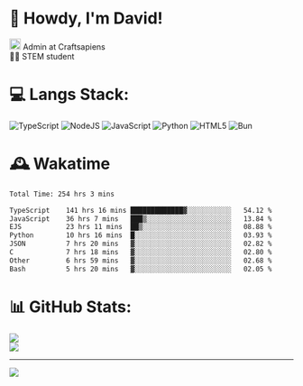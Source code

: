 # 👋 Howdy, I'm David!
<img src="https://cdn.discordapp.com/role-icons/959259258829021255/243d02ee3fbd0821de14bf13a0cde87b.webp?size=2048" height=20> Admin at Craftsapiens<br>👨‍🔬 STEM student

# 💻 Langs Stack:
![TypeScript](https://img.shields.io/badge/typescript-%23007ACC.svg?style=for-the-badge&logo=typescript&logoColor=white) ![NodeJS](https://img.shields.io/badge/node.js-6DA55F?style=for-the-badge&logo=node.js&logoColor=white) ![JavaScript](https://img.shields.io/badge/javascript-%23323330.svg?style=for-the-badge&logo=javascript&logoColor=%23F7DF1E) ![Python](https://img.shields.io/badge/python-3670A0?style=for-the-badge&logo=python&logoColor=ffdd54)  ![HTML5](https://img.shields.io/badge/html5-%23E34F26.svg?style=for-the-badge&logo=html5&logoColor=white) ![Bun](https://img.shields.io/badge/Bun-%23000000.svg?style=for-the-badge&logo=bun&logoColor=white) 

# 🕰️ Wakatime 
<!--START_SECTION:waka-->

```txt
Total Time: 254 hrs 3 mins

TypeScript    141 hrs 16 mins █████████████▓░░░░░░░░░░░   54.12 %
JavaScript    36 hrs 7 mins   ███▒░░░░░░░░░░░░░░░░░░░░░   13.84 %
EJS           23 hrs 11 mins  ██▒░░░░░░░░░░░░░░░░░░░░░░   08.88 %
Python        10 hrs 16 mins  █░░░░░░░░░░░░░░░░░░░░░░░░   03.93 %
JSON          7 hrs 20 mins   ▓░░░░░░░░░░░░░░░░░░░░░░░░   02.82 %
C             7 hrs 18 mins   ▓░░░░░░░░░░░░░░░░░░░░░░░░   02.80 %
Other         6 hrs 59 mins   ▓░░░░░░░░░░░░░░░░░░░░░░░░   02.68 %
Bash          5 hrs 20 mins   ▓░░░░░░░░░░░░░░░░░░░░░░░░   02.05 %
```

<!--END_SECTION:waka-->

# 📊 GitHub Stats:

![](https://github-readme-stats.vercel.app/api?username=davidcanas&theme=dark&hide_border=false&count_private=true)<br/>
![](https://github-readme-stats.vercel.app/api/top-langs/?username=davidcanas&theme=dark&hide_border=false&include_all_commits=true&count_private=true&layout=compact)

---
[![](https://visitcount.itsvg.in/api?id=davidcanas&icon=0&color=0)](https://visitcount.itsvg.in)

